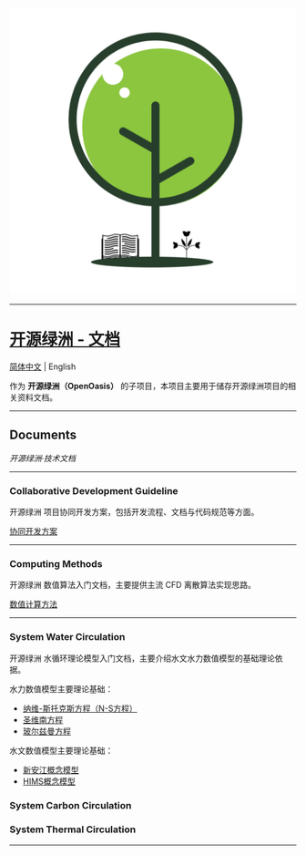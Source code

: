 <p align="center">

  <a href="https://github.com/OurForce2020/OpenOasis-Docs">
  <img src="Resources/Logo/logo.svg" alt="OpenOasis-Docs">  
  </a>

</p>

---------------------------------------------------------------------------

# [开源绿洲 - 文档](https://github.com/OurForce2020/OpenOasis-Docs)

[简体中文](README.md) | English

作为 **开源绿洲（OpenOasis）** 的子项目，本项目主要用于储存开源绿洲项目的相关资料文档。

---------------------------------------------------------------------------


## Documents

*开源绿洲·技术文档*

---------------------------------------------------------------------------

### Collaborative Development Guideline

开源绿洲 项目协同开发方案，包括开发流程、文档与代码规范等方面。

[协同开发方案](./NOTICE.md)

---------------------------------------------------------------------------

### Computing Methods

开源绿洲 数值算法入门文档，主要提供主流 CFD 离散算法实现思路。

[数值计算方法](./ComputingMethods.md)

---------------------------------------------------------------------------

### System Water Circulation

开源绿洲 水循环理论模型入门文档，主要介绍水文水力数值模型的基础理论依据。

水力数值模型主要理论基础：  

+ [纳维-斯托克斯方程（N-S方程）](./NavierStokeEquations.md)  
+ [圣维南方程](./SaintVenantEquations.md)  
+ [玻尔兹曼方程](./BoltzmannEquations.md)

水文数值模型主要理论基础：

+ [新安江概念模型](./XAJModel.md)  
+ [HIMS概念模型](./HIMSModel.md)  


### System Carbon Circulation

### System Thermal Circulation

---------------------------------------------------------------------------